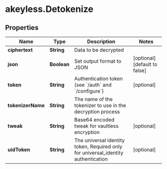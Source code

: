 # akeyless.Detokenize

## Properties

Name | Type | Description | Notes
------------ | ------------- | ------------- | -------------
**ciphertext** | **String** | Data to be decrypted | 
**json** | **Boolean** | Set output format to JSON | [optional] [default to false]
**token** | **String** | Authentication token (see &#x60;/auth&#x60; and &#x60;/configure&#x60;) | [optional] 
**tokenizerName** | **String** | The name of the tokenizer to use in the decryption process | 
**tweak** | **String** | Base64 encoded tweak for vaultless encryption | [optional] 
**uidToken** | **String** | The universal identity token, Required only for universal_identity authentication | [optional] 


